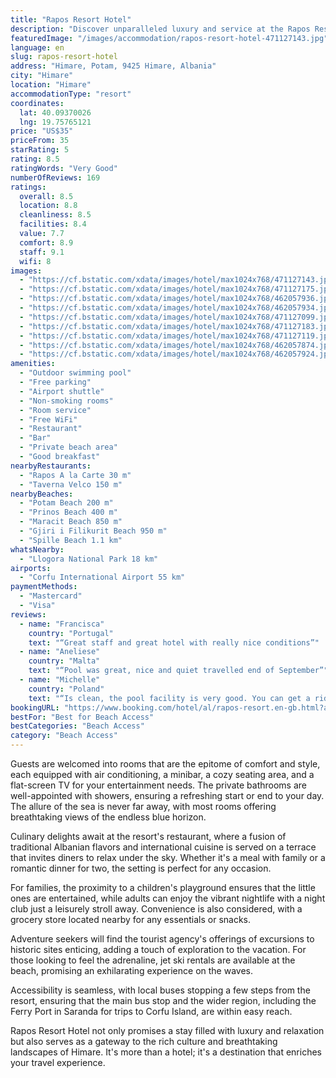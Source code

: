```yaml
---
title: "Rapos Resort Hotel"
description: "Discover unparalleled luxury and service at the Rapos Resort Hotel, a premier destination for travelers seeking an exceptional seaside escape."
featuredImage: "/images/accommodation/rapos-resort-hotel-471127143.jpg"
language: en
slug: rapos-resort-hotel
address: "Himare, Potam, 9425 Himare, Albania"
city: "Himare"
location: "Himare"
accommodationType: "resort"
coordinates:
  lat: 40.09370026
  lng: 19.75765121
price: "US$35"
priceFrom: 35
starRating: 5
rating: 8.5
ratingWords: "Very Good"
numberOfReviews: 169
ratings:
  overall: 8.5
  location: 8.8
  cleanliness: 8.5
  facilities: 8.4
  value: 7.7
  comfort: 8.9
  staff: 9.1
  wifi: 8
images:
  - "https://cf.bstatic.com/xdata/images/hotel/max1024x768/471127143.jpg?k=aaa23d512d0b8abb6bf90e2ffaaa6c3a2b1d74105c50cb951030c372b65a76c5&o=&hp=1"
  - "https://cf.bstatic.com/xdata/images/hotel/max1024x768/471127175.jpg?k=b8d228f0741e98996baac27445ee094ba3643edb83edfdd07966b65c0714f276&o=&hp=1"
  - "https://cf.bstatic.com/xdata/images/hotel/max1024x768/462057936.jpg?k=c5ab91e6b12d9628613fba44459c2f8607b457c3a99fbfbb4eced0c3c05b9461&o=&hp=1"
  - "https://cf.bstatic.com/xdata/images/hotel/max1024x768/462057934.jpg?k=a4e59cf97897573635390b221c8f2d39359d89a6764f9e95272d0d9223b3c636&o=&hp=1"
  - "https://cf.bstatic.com/xdata/images/hotel/max1024x768/471127099.jpg?k=92a7278846fb0d3947fabeea3c170abe991485aaf6b9b9dc68f9db893bd8fe10&o=&hp=1"
  - "https://cf.bstatic.com/xdata/images/hotel/max1024x768/471127183.jpg?k=96898ae0e510c85dd432cd5495409f632361f8a621f29da7150f147eca0eb39d&o=&hp=1"
  - "https://cf.bstatic.com/xdata/images/hotel/max1024x768/471127119.jpg?k=4411cb1500c9debc8e239add86bae4856ce671655e812260bfd44f67ce55133c&o=&hp=1"
  - "https://cf.bstatic.com/xdata/images/hotel/max1024x768/462057874.jpg?k=c56680ed89e6c4e0775afe395beee55a3d8bb3f07c2bc0ca82fa02a8b0bf5e6c&o=&hp=1"
  - "https://cf.bstatic.com/xdata/images/hotel/max1024x768/462057924.jpg?k=0d535ed2ef349afa60b32c87bc07348f8176ac301acee40b70d19a52c5b5ed6e&o=&hp=1"
amenities:
  - "Outdoor swimming pool"
  - "Free parking"
  - "Airport shuttle"
  - "Non-smoking rooms"
  - "Room service"
  - "Free WiFi"
  - "Restaurant"
  - "Bar"
  - "Private beach area"
  - "Good breakfast"
nearbyRestaurants:
  - "Rapos A la Carte 30 m"
  - "Taverna Velco 150 m"
nearbyBeaches:
  - "Potam Beach 200 m"
  - "Prinos Beach 400 m"
  - "Maracit Beach 850 m"
  - "Gjiri i Filikurit Beach 950 m"
  - "Spille Beach 1.1 km"
whatsNearby:
  - "Llogora National Park 18 km"
airports:
  - "Corfu International Airport 55 km"
paymentMethods:
  - "Mastercard"
  - "Visa"
reviews:
  - name: "Francisca"
    country: "Portugal"
    text: "“Great staff and great hotel with really nice conditions”"
  - name: "Aneliese"
    country: "Malta"
    text: "“Pool was great, nice and quiet travelled end of September”"
  - name: "Michelle"
    country: "Poland"
    text: "“Is clean, the pool facility is very good. You can get a ride to the beach. Nice staff”"
bookingURL: "https://www.booking.com/hotel/al/rapos-resort.en-gb.html?aid=8035640"
bestFor: "Best for Beach Access"
bestCategories: "Beach Access"
category: "Beach Access"
---
```


Guests are welcomed into rooms that are the epitome of comfort and style, each equipped with air conditioning, a minibar, a cozy seating area, and a flat-screen TV for your entertainment needs. The private bathrooms are well-appointed with showers, ensuring a refreshing start or end to your day. The allure of the sea is never far away, with most rooms offering breathtaking views of the endless blue horizon.

Culinary delights await at the resort's restaurant, where a fusion of traditional Albanian flavors and international cuisine is served on a terrace that invites diners to relax under the sky. Whether it's a meal with family or a romantic dinner for two, the setting is perfect for any occasion.

For families, the proximity to a children's playground ensures that the little ones are entertained, while adults can enjoy the vibrant nightlife with a night club just a leisurely stroll away. Convenience is also considered, with a grocery store located nearby for any essentials or snacks.

Adventure seekers will find the tourist agency's offerings of excursions to historic sites enticing, adding a touch of exploration to the vacation. For those looking to feel the adrenaline, jet ski rentals are available at the beach, promising an exhilarating experience on the waves.

Accessibility is seamless, with local buses stopping a few steps from the resort, ensuring that the main bus stop and the wider region, including the Ferry Port in Saranda for trips to Corfu Island, are within easy reach.

Rapos Resort Hotel not only promises a stay filled with luxury and relaxation but also serves as a gateway to the rich culture and breathtaking landscapes of Himare. It's more than a hotel; it's a destination that enriches your travel experience.